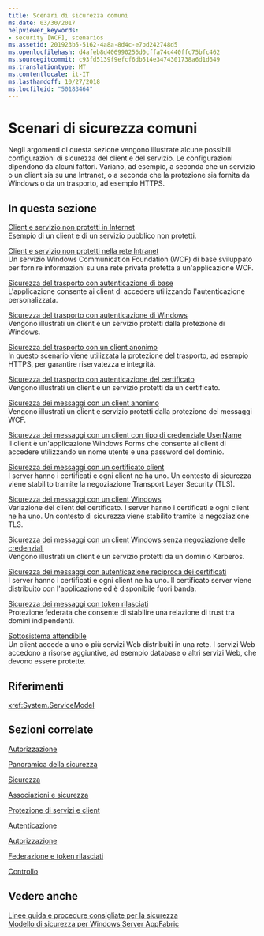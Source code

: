```yaml
---
title: Scenari di sicurezza comuni
ms.date: 03/30/2017
helpviewer_keywords:
- security [WCF], scenarios
ms.assetid: 201923b5-5162-4a8a-8d4c-e7bd242748d5
ms.openlocfilehash: d4afeb8d406990256d0cffa74c440ffc75bfc462
ms.sourcegitcommit: c93fd5139f9efcf6db514e3474301738a6d1d649
ms.translationtype: MT
ms.contentlocale: it-IT
ms.lasthandoff: 10/27/2018
ms.locfileid: "50183464"
---
```

# <a name="common-security-scenarios"></a>Scenari di sicurezza comuni
Negli argomenti di questa sezione vengono illustrate alcune possibili configurazioni di sicurezza del client e del servizio. Le configurazioni dipendono da alcuni fattori. Variano, ad esempio, a seconda che un servizio o un client sia su una Intranet, o a seconda che la protezione sia fornita da Windows o da un trasporto, ad esempio HTTPS.  
  
## <a name="in-this-section"></a>In questa sezione  
 [Client e servizio non protetti in Internet](../../../../docs/framework/wcf/feature-details/internet-unsecured-client-and-service.md)  
 Esempio di un client e di un servizio pubblico non protetti.  
  
 [Client e servizio non protetti nella rete Intranet](../../../../docs/framework/wcf/feature-details/intranet-unsecured-client-and-service.md)  
 Un servizio Windows Communication Foundation (WCF) di base sviluppato per fornire informazioni su una rete privata protetta a un'applicazione WCF.  
  
 [Sicurezza del trasporto con autenticazione di base](../../../../docs/framework/wcf/feature-details/transport-security-with-basic-authentication.md)  
 L'applicazione consente ai client di accedere utilizzando l'autenticazione personalizzata.  
  
 [Sicurezza del trasporto con autenticazione di Windows](../../../../docs/framework/wcf/feature-details/transport-security-with-windows-authentication.md)  
 Vengono illustrati un client e un servizio protetti dalla protezione di Windows.  
  
 [Sicurezza del trasporto con un client anonimo](../../../../docs/framework/wcf/feature-details/transport-security-with-an-anonymous-client.md)  
 In questo scenario viene utilizzata la protezione del trasporto, ad esempio HTTPS, per garantire riservatezza e integrità.  
  
 [Sicurezza del trasporto con autenticazione del certificato](../../../../docs/framework/wcf/feature-details/transport-security-with-certificate-authentication.md)  
 Vengono illustrati un client e un servizio protetti da un certificato.  
  
 [Sicurezza dei messaggi con un client anonimo](../../../../docs/framework/wcf/feature-details/message-security-with-an-anonymous-client.md)  
 Vengono illustrati un client e servizio protetti dalla protezione dei messaggi WCF.  
  
 [Sicurezza dei messaggi con un client con tipo di credenziale UserName](../../../../docs/framework/wcf/feature-details/message-security-with-a-user-name-client.md)  
 Il client è un'applicazione Windows Forms che consente ai client di accedere utilizzando un nome utente e una password del dominio.  
  
 [Sicurezza dei messaggi con un certificato client](../../../../docs/framework/wcf/feature-details/message-security-with-a-certificate-client.md)  
 I server hanno i certificati e ogni client ne ha uno. Un contesto di sicurezza viene stabilito tramite la negoziazione Transport Layer Security (TLS).  
  
 [Sicurezza dei messaggi con un client Windows](../../../../docs/framework/wcf/feature-details/message-security-with-a-windows-client.md)  
 Variazione del client del certificato. I server hanno i certificati e ogni client ne ha uno. Un contesto di sicurezza viene stabilito tramite la negoziazione TLS.  
  
 [Sicurezza dei messaggi con un client Windows senza negoziazione delle credenziali](../../../../docs/framework/wcf/feature-details/message-security-with-a-windows-client-without-credential-negotiation.md)  
 Vengono illustrati un client e un servizio protetti da un dominio Kerberos.  
  
 [Sicurezza dei messaggi con autenticazione reciproca dei certificati](../../../../docs/framework/wcf/feature-details/message-security-with-mutual-certificates.md)  
 I server hanno i certificati e ogni client ne ha uno. Il certificato server viene distribuito con l'applicazione ed è disponibile fuori banda.  
  
 [Sicurezza dei messaggi con token rilasciati](../../../../docs/framework/wcf/feature-details/message-security-with-issued-tokens.md)  
 Protezione federata che consente di stabilire una relazione di trust tra domini indipendenti.  
  
 [Sottosistema attendibile](../../../../docs/framework/wcf/feature-details/trusted-subsystem.md)  
 Un client accede a uno o più servizi Web distribuiti in una rete. I servizi Web accedono a risorse aggiuntive, ad esempio database o altri servizi Web, che devono essere protette.  
  
## <a name="reference"></a>Riferimenti  
 <xref:System.ServiceModel>  
  
## <a name="related-sections"></a>Sezioni correlate  
 [Autorizzazione](../../../../docs/framework/wcf/feature-details/authorization-in-wcf.md)  
  
 [Panoramica della sicurezza](../../../../docs/framework/wcf/feature-details/security-overview.md)  
  
 [Sicurezza](../../../../docs/framework/wcf/feature-details/security.md)  
  
 [Associazioni e sicurezza](../../../../docs/framework/wcf/feature-details/bindings-and-security.md)  
  
 [Protezione di servizi e client](../../../../docs/framework/wcf/feature-details/securing-services-and-clients.md)  
  
 [Autenticazione](../../../../docs/framework/wcf/feature-details/authentication-in-wcf.md)  
  
 [Autorizzazione](../../../../docs/framework/wcf/feature-details/authorization-in-wcf.md)  
  
 [Federazione e token rilasciati](../../../../docs/framework/wcf/feature-details/federation-and-issued-tokens.md)  
  
 [Controllo](../../../../docs/framework/wcf/feature-details/auditing-security-events.md)  
  
## <a name="see-also"></a>Vedere anche  
 [Linee guida e procedure consigliate per la sicurezza](../../../../docs/framework/wcf/feature-details/security-guidance-and-best-practices.md)  
 [Modello di sicurezza per Windows Server AppFabric](https://go.microsoft.com/fwlink/?LinkID=201279&clcid=0x409)
